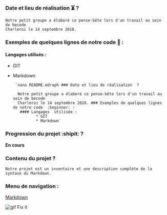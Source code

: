 ### Date et lieu de réalisation  :hourglass_flowing_sand: ?

	Notre petit groupe a élaboré ce pense-bête lors d'un travail au sein de becode
	Charleroi le 14 septembre 2018. 
### Exemples de quelques lignes de notre code  :beginner: :
#### Langages  utilisés : 
* GIT
* Markdown 

       `nano README.mdraph ### Date et lieu de réalisation  ?

        Notre petit groupe a élaboré ce pense-bête lors d'un travail au sein de becode
        Charleroi le 14 septembre 2018.	### Exemples de quelques lignes de notre code  :beginner: :
      	 #### Langages  utilisée : 
                * GIT
                * Markdown`
### Progression du projet  :shipit: ?
__En cours__

### Contenu du projet ? 

	Notre projet est un inventaire et une description complète de la syntaxe du Markdown.

### Menu de navigation :

[Markdown](https://github.com/Duvalraphael/exercice-markdown/blob/master/markdown.md)


![gif Fix it](https://media.giphy.com/media/iVDo6InQKyW8o/giphy.gif)
 
